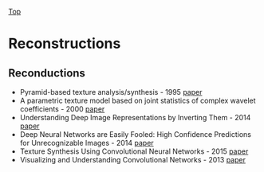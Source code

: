 [Top](index.md)

# Reconstructions 

## Reconductions

* Pyramid-based texture analysis/synthesis - 1995 [paper](http://www.cns.nyu.edu/heegerlab/content/publications/Heeger-siggraph95.pdf)
* A parametric texture model based on joint statistics of complex wavelet coefficients - 2000 [paper](https://dl.acm.org/citation.cfm?id=363108)
* Understanding Deep Image Representations by Inverting Them - 2014 [paper](https://arxiv.org/pdf/1412.0035.pdf)
* Deep Neural Networks are Easily Fooled: High Confidence Predictions for Unrecognizable Images - 2014 [paper](https://arxiv.org/pdf/1412.1897.pdf)
* Texture Synthesis Using Convolutional Neural Networks - 2015 [paper](https://arxiv.org/pdf/1505.07376.pdf)
* Visualizing and Understanding Convolutional Networks - 2013 [paper](https://arxiv.org/pdf/1311.2901.pdf)


